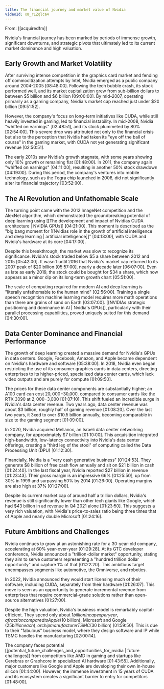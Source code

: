 ```yaml
---
title: The financial journey and market value of Nvidia
videoId: xU_rLZqlca4
---
```


From: [[acquiredfm]] <br/> 

Nvidia's financial journey has been marked by periods of immense growth, significant downturns, and strategic pivots that ultimately led to its current market dominance and high valuation.

## Early Growth and Market Volatility

After surviving intense competition in the graphics card market and fending off commoditization attempts by Intel, Nvidia emerged as a public company around 2004-2005 <a class="yt-timestamp" data-t="08:48:00">[08:48:00]</a>. Following the tech bubble crash, its stock performed well, and its market capitalization grew from sub-billion dollars to between $5 billion and $6 billion <a class="yt-timestamp" data-t="09:00:00">[09:00:00]</a>. By mid-2007, operating primarily as a gaming company, Nvidia's market cap reached just under $20 billion <a class="yt-timestamp" data-t="09:51:52">[09:51:52]</a>.

However, the company's focus on long-term initiatives like CUDA, while still heavily invested in gaming, led to financial instability. In mid-2008, Nvidia "whiffed on earnings" <a class="yt-timestamp" data-t="02:48:51">[02:48:51]</a>, and its stock plummeted by 80% <a class="yt-timestamp" data-t="02:54:00">[02:54:00]</a>. This severe drop was attributed not only to the financial crisis but also to the perception that Nvidia had taken its "eye off the ball of course" in the gaming market, with CUDA not yet generating significant revenue <a class="yt-timestamp" data-t="02:50:51">[02:50:51]</a>.

The early 2010s saw Nvidia's growth stagnate, with some years showing only 10% growth or remaining flat <a class="yt-timestamp" data-t="01:48:00">[01:48:00]</a>. In 2011, the company again "whiffed on earnings" <a class="yt-timestamp" data-t="04:11:00">[04:11:00]</a>, resulting in another 50% stock drawdown <a class="yt-timestamp" data-t="04:19:00">[04:19:00]</a>. During this period, the company's ventures into mobile technology, such as the Tegra chip launched in 2008, did not significantly alter its financial trajectory <a class="yt-timestamp" data-t="03:52:00">[03:52:00]</a>.

## The AI Revolution and Unfathomable Scale

The turning point came with the 2012 ImageNet competition and the AlexNet algorithm, which demonstrated the groundbreaking potential of deep learning using [[The development and impact of Nvidias CUDA architecture | NVIDIA GPUs]] <a class="yt-timestamp" data-t="04:21:00">[04:21:00]</a>. This moment is described as the "big bang moment for [[Nvidias role in the growth of artificial intelligence and deep learning | artificial intelligence]]" <a class="yt-timestamp" data-t="04:13:00">[04:13:00]</a>, with CUDA and Nvidia's hardware at its core <a class="yt-timestamp" data-t="04:17:00">[04:17:00]</a>.

Despite this breakthrough, the market was slow to recognize its significance. Nvidia's stock traded below $5 a share between 2012 and 2015 <a class="yt-timestamp" data-t="05:42:00">[05:42:00]</a>. It wasn't until 2016 that Nvidia's market cap returned to its 2007 peak of $20 billion <a class="yt-timestamp" data-t="05:57:00">[05:57:00]</a>, nearly a decade later <a class="yt-timestamp" data-t="06:07:00">[06:07:00]</a>. Even as late as early 2019, the stock could be bought for $34 a share, which now appears as a minor dip on its long-term growth chart <a class="yt-timestamp" data-t="05:51:00">[05:51:00]</a>.

The scale of computing required for modern AI and deep learning is "literally unfathomable to the human mind" <a class="yt-timestamp" data-t="02:56:00">[02:56:00]</a>. Training a single speech recognition machine learning model requires more math operations than there are grains of sand on Earth <a class="yt-timestamp" data-t="03:07:00">[03:07:00]</a>. [[NVIDIAs strategic positioning and dominance in AI | Nvidia's GPUs]], particularly with their parallel processing capabilities, proved uniquely suited for this demand <a class="yt-timestamp" data-t="04:30:00">[04:30:00]</a>.

## Data Center Dominance and Financial Performance

The growth of deep learning created a massive demand for Nvidia's GPUs in data centers. Google, Facebook, Amazon, and Apple became dependent on Nvidia's hardware and software <a class="yt-timestamp" data-t="05:38:00">[05:38:00]</a>. In 2018, Nvidia even began restricting the use of its consumer graphics cards in data centers, directing enterprises to its higher-priced, specialized data center cards, which lack video outputs and are purely for compute <a class="yt-timestamp" data-t="01:09:50">[01:09:50]</a>.

The prices for these data center components are substantially higher; an A100 card can cost $20,000-$30,000, compared to consumer cards like the RTX 3090 at $2,000-$3,000 <a class="yt-timestamp" data-t="01:07:10">[01:07:10]</a>. This shift fueled an incredible surge in Nvidia's data center revenue. Two years ago, data center revenue was about $3 billion, roughly half of gaming revenue <a class="yt-timestamp" data-t="01:08:20">[01:08:20]</a>. Over the last two years, it 3xed to over $10.5 billion annually, becoming comparable in size to the gaming segment <a class="yt-timestamp" data-t="01:09:00">[01:09:00]</a>.

In 2020, Nvidia acquired Mellanox, an Israeli data center networking company, for approximately $7 billion <a class="yt-timestamp" data-t="01:10:00">[01:10:00]</a>. This acquisition integrated high-bandwidth, low-latency connectivity into Nvidia's data center offerings, creating a "third leg of the stool" of computing called the Data Processing Unit (DPU) <a class="yt-timestamp" data-t="01:12:30">[01:12:30]</a>.

Financially, Nvidia is a "very cash generative business" <a class="yt-timestamp" data-t="01:24:53">[01:24:53]</a>. They generate $8 billion of free cash flow annually and sit on $21 billion in cash <a class="yt-timestamp" data-t="01:24:40">[01:24:40]</a>. In the last fiscal year, Nvidia reported $27 billion in revenue <a class="yt-timestamp" data-t="01:23:43">[01:23:43]</a>. Their gross margin is an impressive 66% <a class="yt-timestamp" data-t="01:25:50">[01:25:50]</a>, up from 30% in 1999 and surpassing 50% by 2014 <a class="yt-timestamp" data-t="01:26:00">[01:26:00]</a>. Operating margins are also high at 37% <a class="yt-timestamp" data-t="01:27:00">[01:27:00]</a>.

Despite its current market cap of around half a trillion dollars, Nvidia's revenue is still significantly lower than other tech giants like Google, which had $43 billion in ad revenue in Q4 2021 alone <a class="yt-timestamp" data-t="01:23:50">[01:23:50]</a>. This suggests a very rich valuation, with Nvidia's price-to-sales ratio being three times that of Apple and nearly double Microsoft <a class="yt-timestamp" data-t="01:24:16">[01:24:16]</a>.

## Future Ambitions and Challenges

Nvidia continues to grow at an astonishing rate for a 30-year-old company, accelerating at 60% year-over-year <a class="yt-timestamp" data-t="01:29:28">[01:29:28]</a>. At its GTC developer conference, Nvidia announced a "trillion-dollar market" opportunity, stating they aim to serve customers representing a "hundred trillion dollar opportunity" and capture 1% of that <a class="yt-timestamp" data-t="01:22:20">[01:22:20]</a>. This ambitious target encompasses segments like automotive, the Omniverse, and robotics.

In 2022, Nvidia announced they would start licensing much of their software, including CUDA, separately from their hardware <a class="yt-timestamp" data-t="01:26:07">[01:26:07]</a>. This move is seen as an opportunity to generate incremental revenue from enterprises that require commercial-grade solutions rather than open-source alternatives <a class="yt-timestamp" data-t="01:27:00">[01:27:00]</a>.

Despite the high valuation, Nvidia's business model is remarkably capital-efficient. They spend only about $1 billion in capex per year, a fraction compared to Apple ($10 billion), Microsoft and Google ($25 billion each), or chip manufacturer TSMC ($30 billion) <a class="yt-timestamp" data-t="01:59:50">[01:59:50]</a>. This is due to their "fabulous" business model, where they design software and IP while TSMC handles the manufacturing <a class="yt-timestamp" data-t="02:00:14">[02:00:14]</a>.

The company faces potential [[potential_future_challenges_and_opportunities_for_nvidia | future challenges]] from competitors like AMD in gaming and startups like Cerebras or Graphcore in specialized AI hardware <a class="yt-timestamp" data-t="01:43:55">[01:43:55]</a>. Additionally, major customers like Google and Apple are developing their own in-house silicon <a class="yt-timestamp" data-t="01:44:00">[01:44:00]</a>. However, the immense investment in 15 years of CUDA and its ecosystem creates a significant barrier to entry for competitors <a class="yt-timestamp" data-t="01:48:00">[01:48:00]</a>.